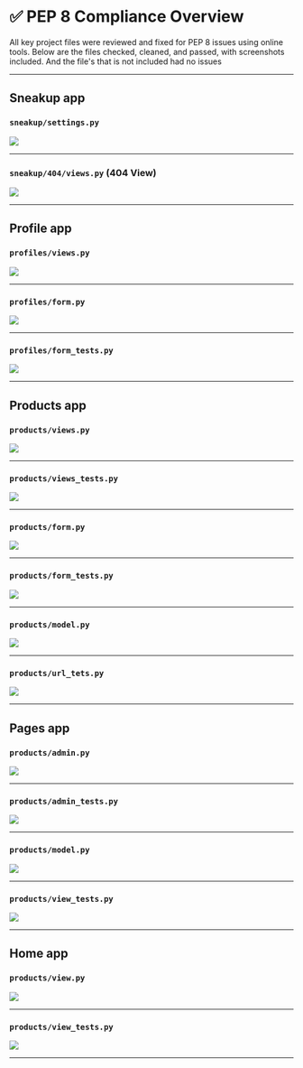 # ✅ PEP 8 Compliance Overview

All key project files were reviewed and fixed for PEP 8 issues
using online tools. Below are the files checked,
cleaned, and passed, with screenshots included. And the file's that is not
included had no issues

---

## Sneakup app

### `sneakup/settings.py`
![](settings_pep_testing/sneakup_settings_pep8.png)

---

### `sneakup/404/views.py` (404 View)
![](settings_pep_testing/sneakup_view_pep8.png)

---

## Profile app

### `profiles/views.py`
![](profiles_pep_testing/profiles_views_pep8.png)

---

### `profiles/form.py`
![](profiles_pep_testing/profiles_form_pep8.png)

---

### `profiles/form_tests.py`
![](profiles_pep_testing/profile_form_tests_pep8.png)

---

## Products app

### `products/views.py`
![](products_pep_testing/products_view_pep8.png)

---

### `products/views_tests.py`
![](products_pep_testing/products_view_tests.png)

---

### `products/form.py`
![](products_pep_testing/products_form_pep8.png)

---

### `products/form_tests.py`
![](products_pep_testing/products_form_test.png)

---

### `products/model.py`
![](products_pep_testing/products_model_pep8.png)

---

### `products/url_tets.py`
![](products_pep_testing/products_url_tests.png)

---

## Pages app

### `products/admin.py`
![](pages_pep_testing/pages_admin.png)

---

### `products/admin_tests.py`
![](pages_pep_testing/pages_admin_tests.png)

---

### `products/model.py`
![](pages_pep_testing/pages_models.png)

---

### `products/view_tests.py`
![](pages_pep_testing/pages_view_tests.png)

---

## Home app

### `products/view.py`
![](home_pep_testing/home_pep_view.png)

---

### `products/view_tests.py`
![](home_pep_testing/home_view_tests_pep8.png)

---
